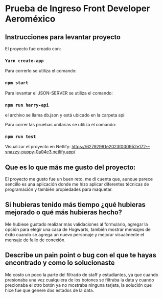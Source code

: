 # Prueba de Ingreso Front Developer Aeroméxico

## Instrucciones para levantar proyecto
El proyecto fue creado con:
### `Yarn create-app`

Para correrlo se utiliza el comando:
### `npm start`

Para levantar el JSON-SERVER se utiliza el comando:
### `npm run harry-api`
el archivo se llama db.json y está ubicado en la carpeta api 

Para correr las pruebas unitarias se utiliza el comando:
### `npm run test`

Visualizar el proyecto en Netlify:
https://62792991e2023f000952e172--snazzy-puppy-0a04e3.netlify.app/

## Que es lo que más me gusto del proyecto:
El proyecto me gusto fue un buen reto, me di cuenta que, aunque parece sencillo es una aplicación donde me hizo aplicar diferentes técnicas de programación y también propiedades para maquetar.


## Si hubieras tenido más tiempo ¿qué hubieras mejorado o qué más hubieras hecho?
Me hubiese gustado realizar  más  validaciones al formulario, agregar la opción para elegir una casa de Hogwarts, también mostrar mensajes de éxito cuando se agrega un nuevo personaje  y mejorar visualmente el mensaje de fallo de conexión.

## Describe un pain point o bug con el que te hayas encontrado y como lo solucionaste
Me costo un poco la parte del filtrado de staff y estudiantes, ya que cuando presionaba una vez cualquiera de los botones se filtraba la data y cuando precionaba el otro botón ya no mostraba ninguna tarjeta, la solución que hice fue que genere dos estados de la data.





